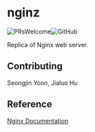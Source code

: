 # nginz

![PRsWelcome](https://img.shields.io/badge/PRs-welcome-ForestGreen)![GitHub](https://img.shields.io/github/license/jialuohu/nginz?color=hotpink)

Replica of Nginx web server.





## Contributing

Seongjin Yoon, Jialuo Hu





## Reference

[Nginx Documentation](https://nginx.org/en/docs/)







